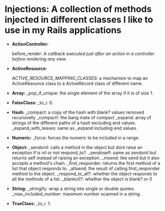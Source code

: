 # Injections: A collection of methods injected in different classes I like to use in my Rails applications

* **ActionController:**

     before_render: _A callback executed just after an action in a controller before rendering any view._

* **ActiveResource:**

    _ACTIVE_RESOURCE_MAPPING_CLASSES_: a mechanism to map an ActiveResource class to a ActiveRecord class of different name.

* **Array:**
    _pop_if_unique: the single element of the array if it is of size 1.

* **FalseClass:**
    _to_i: 0.

* **Hash:**
    _compact: a copy of the hash with blank? values removed recursivelly
    _compact!: the bang mate of compact
    _expand: array of strings of the different paths of a hash excluding end values.
    _expand_with_leaves: same as _expand including end values.

* **Numeric:**
    _force: forces the numeric to be included in a range.

* **Object:**
    _sendonil: calls a method in the object but dont raise an exception if is nil or not respond_to?.
    _sendoself: same as sendonil but returns self instead of raising an exception.
    _msend: like send but it also accepts a method's chain.
    _first_responder: returns the first method of a list that object responds to.
    _altsend: the result of calling first_responder method to the object.
    _respond_to_all?: whether the object responds to all the methods of a list.
    _blanko0?: whether the object is blank? or 0

* **String:**
    _stringify: wrap a string into single or double quotes.
    _max_included_number: maximum number scanned in a string.

* **TrueClass:**
    _to_i: 1.






